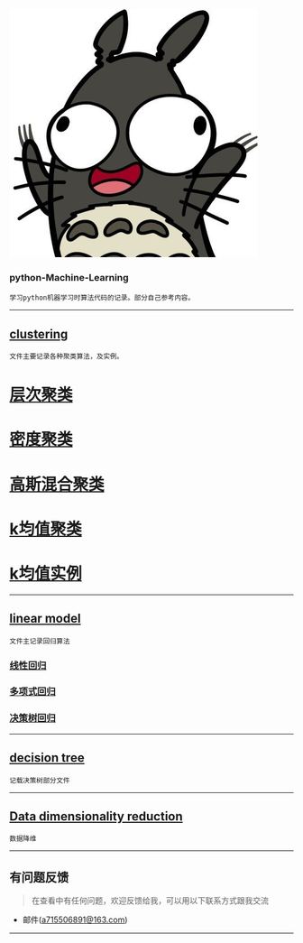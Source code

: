 
![hello](https://github.com/a715506891/python-Machine-Learning/blob/master/pic/aaa.jpg)
### python-Machine-Learning
```
学习python机器学习时算法代码的记录。部分自己参考内容。
```
***

## [clustering](https://github.com/a715506891/python-Machine-Learning/tree/master/Clustering)
```
文件主要记录各种聚类算法，及实例。
```
# [层次聚类](https://github.com/a715506891/python-Machine-Learning/blob/master/Clustering/AgglomerativeClustering.py)
# [密度聚类](https://github.com/a715506891/python-Machine-Learning/blob/master/Clustering/DBSCAN.py)
# [高斯混合聚类](https://github.com/a715506891/python-Machine-Learning/blob/master/Clustering/GMM.py)
# [k均值聚类](https://github.com/a715506891/python-Machine-Learning/blob/master/Clustering/k-means.py)
# [k均值实例](https://github.com/a715506891/python-Machine-Learning/blob/master/Clustering/k%E5%9D%87%E5%80%BC%E5%AE%9E%E4%BE%8B.py)
***

## [linear model ](https://github.com/a715506891/python-Machine-Learning/tree/master/Linear%20model)
```
文件主记录回归算法
```
### [线性回归](https://github.com/a715506891/python-Machine-Learning/blob/master/Linear%20model/%E7%BA%BF%E6%80%A7%E5%9B%9E%E5%BD%92.py)   
### [多项式回归](https://github.com/a715506891/python-Machine-Learning/blob/master/Linear%20model/%E5%A4%9A%E9%A1%B9%E5%BC%8F%E5%9B%9E%E5%BD%92.py)
### [决策树回归](https://github.com/a715506891/python-Machine-Learning/blob/master/Linear%20model/%E5%86%B3%E7%AD%96%E6%A0%91%E5%9B%9E%E5%BD%92.py)
***

## [decision tree](https://github.com/a715506891/python-Machine-Learning/tree/master/decisionTree)
```
记载决策树部分文件
```
***

## [Data dimensionality reduction](https://github.com/a715506891/python-Machine-Learning/tree/master/Data%20dimensionality%20reduction)
```
数据降维
```
***

## 有问题反馈
>在查看中有任何问题，欢迎反馈给我，可以用以下联系方式跟我交流
* 邮件(a715506891@163.com)
***

